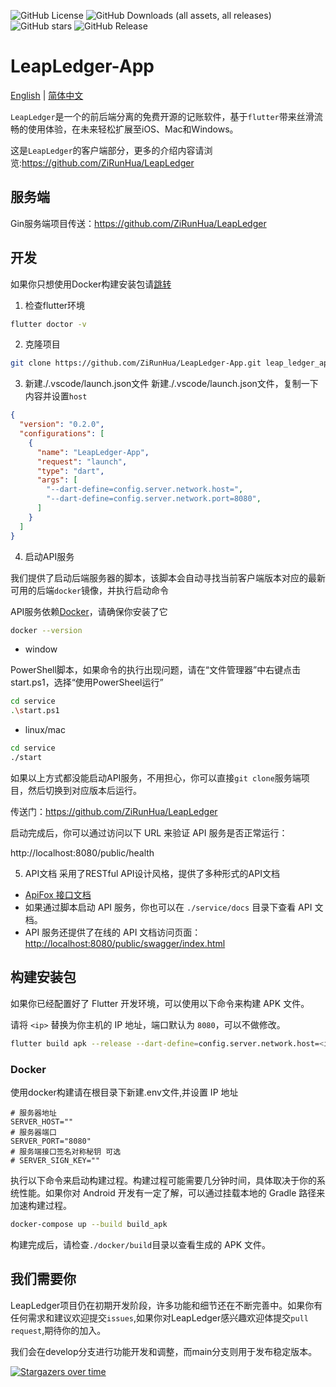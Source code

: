 ![GitHub License](https://img.shields.io/github/license/ZiRunHua/LeapLedger-App)
![GitHub Downloads (all assets, all releases)](https://img.shields.io/github/downloads/ZiRunHua/LeapLedger-App/total)
![GitHub stars](https://img.shields.io/github/stars/ZiRunHua/LeapLedger-App?style=social)
![GitHub Release](https://img.shields.io/github/v/release/ZiRunHua/LeapLedger-App)

# LeapLedger-App
 [English](README.en.md) | [简体中文](README.md)

`LeapLedger`是一个的前后端分离的免费开源的记账软件，基于`flutter`带来丝滑流畅的使用体验，在未来轻松扩展至iOS、Mac和Windows。

这是`LeapLedger`的客户端部分，更多的介绍内容请浏览:https://github.com/ZiRunHua/LeapLedger
## 服务端
Gin服务端项目传送：https://github.com/ZiRunHua/LeapLedger

## 开发
如果你只想使用Docker构建安装包请[跳转](#docker)

1. 检查flutter环境
```bash
flutter doctor -v 
```
2. 克隆项目
```bash
git clone https://github.com/ZiRunHua/LeapLedger-App.git leap_ledger_app
```
3. 新建./.vscode/launch.json文件
新建./.vscode/launch.json文件，复制一下内容并设置`host`
```json
{
  "version": "0.2.0",
  "configurations": [
    {
      "name": "LeapLedger-App",
      "request": "launch",
      "type": "dart",
      "args": [
        "--dart-define=config.server.network.host=",
        "--dart-define=config.server.network.port=8080",
      ]
    }
  ]
}
```
4. 启动API服务

我们提供了启动后端服务器的脚本，该脚本会自动寻找当前客户端版本对应的最新可用的后端`docker`镜像，并执行启动命令

API服务依赖[Docker](#https://www.docker.com)，请确保你安装了它
```bash
docker --version
```
  - window

PowerShell脚本，如果命令的执行出现问题，请在“文件管理器”中右键点击start.ps1，选择“使用PowerSheel运行”
```bash
cd service
.\start.ps1
```

- linux/mac
```bash
cd service
./start
```

如果以上方式都没能启动API服务，不用担心，你可以直接`git clone`服务端项目，然后切换到对应版本后运行。

传送门：https://github.com/ZiRunHua/LeapLedger

启动完成后，你可以通过访问以下 URL 来验证 API 服务是否正常运行：

http://localhost:8080/public/health

5. API文档
采用了RESTful API设计风格，提供了多种形式的API文档

- [ApiFox 接口文档](https://apifox.com/apidoc/shared-df940a71-63e8-4af7-9090-1be77ba5c3df)
- 如果通过脚本启动 API 服务，你也可以在 `./service/docs` 目录下查看 API 文档。
- API 服务还提供了在线的 API 文档访问页面：[http://localhost:8080/public/swagger/index.html](http://localhost:8080/public/swagger/index.html)
## 构建安装包

如果你已经配置好了 Flutter 开发环境，可以使用以下命令来构建 APK 文件。

请将 `<ip>` 替换为你主机的 IP 地址，端口默认为 `8080`，可以不做修改。
```bash
flutter build apk --release --dart-define=config.server.network.host=<ip> --dart-define=config.server.network.port=8080
```
### Docker
使用docker构建请在根目录下新建.env文件,并设置 IP 地址
```
# 服务器地址
SERVER_HOST=""
# 服务器端口
SERVER_PORT="8080"
# 服务端接口签名对称秘钥 可选
# SERVER_SIGN_KEY=""
```
执行以下命令来启动构建过程。构建过程可能需要几分钟时间，具体取决于你的系统性能。如果你对 Android 开发有一定了解，可以通过挂载本地的 Gradle 路径来加速构建过程。
```bash
docker-compose up --build build_apk 
```
构建完成后，请检查`./docker/build`目录以查看生成的 APK 文件。


## 我们需要你
LeapLedger项目仍在初期开发阶段，许多功能和细节还在不断完善中。如果你有任何需求和建议欢迎提交`issues`,如果你对LeapLedger感兴趣欢迎体提交`pull request`,期待你的加入。

我们会在develop分支进行功能开发和调整，而main分支则用于发布稳定版本。


[![Stargazers over time](https://starchart.cc/ZiRunHua/LeapLedger-App.svg)](https://starchart.cc/ZiRunHua/LeapLedger-App)